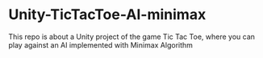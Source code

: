 # Unity-TicTacToe-AI-minimax
This repo is about a Unity project of the game Tic Tac Toe, where you can play against an AI implemented with Minimax Algorithm
